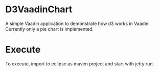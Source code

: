 D3VaadinChart
==============

A simple Vaadin application to demonstrate how d3 works in Vaadin. Currently only a pie chart is implemented.


Execute
========

To execute, import to eclipse as maven project and start with jetty:run.
